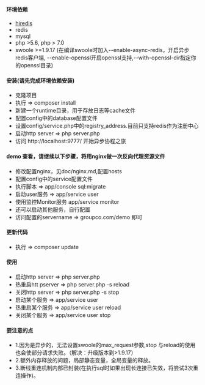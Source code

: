 #### 环境依赖
- [hiredis](https://github.com/redis/hiredis)
- redis
- mysql
- php >5.6, php > 7.0
- swoole >=1.9.17 (在编译swoole时加入--enable-async-redis，开启异步redis客户端, --enable-openssl开启openssl支持,--with-openssl-dir指定你的openssl目录)

#### 安装(请先完成环境依赖安装)
- 克隆项目
- 执行 => composer install
- 新建一个runtime目录，用于存放日志等cache文件
- 配置config中的database配置文件
- 设置config/service.php中的registry_address.目前只支持redis作为注册中心
- 启动http server => php server.php
- 访问 http://localhost:9777/ 开始异步协程之旅

#### demo 查看，请继续以下步骤，将用nginx做一次反向代理资源文件
- 修改配置nginx，见doc/nginx.md,配置hosts
- 配置config中的service配置文件
- 执行脚本 => app/console sql:migrate 
- 启动user服务 => app/service user
- 使用监控Monitor服务 app/service monitor
- 还可以启动其他服务，自行配置
- 访问配置的servername => groupco.com/demo 即可

#### 更新代码
- 执行 => composer update

#### 使用
- 启动http server => php server.php
- 热重启htt pserver => php server.php -s reload
- 关闭http server => php server.php -s stop
- 启动某个服务 => app/service user
- 热重启某个服务 => app/service user reload
- 关闭某个服务 => app/service user stop

#### 要注意的点
- 1.因为是异步的，无法设置swoole的max_request参数,stop 与reload的使用也会使部分请求失败。（解决：升级版本到>1.9.17）
- 2.额外内存释放的问题，局部静态变量，全局变量的释放。
- 3.断线重连机制内部已封装(在执行sql时如果出现长连接已失效，将尝试3次重连操作)。
